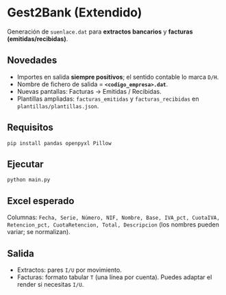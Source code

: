 # Gest2Bank (Extendido)

Generación de `suenlace.dat` para **extractos bancarios** y **facturas (emitidas/recibidas)**.

## Novedades
- Importes en salida **siempre positivos**; el sentido contable lo marca `D/H`.
- Nombre de fichero de salida = **`<codigo_empresa>.dat`**.
- Nuevas pantallas: Facturas → Emitidas / Recibidas.
- Plantillas ampliadas: `facturas_emitidas` y `facturas_recibidas` en `plantillas/plantillas.json`.

## Requisitos
```
pip install pandas openpyxl Pillow
```

## Ejecutar
```
python main.py
```

## Excel esperado
Columnas: `Fecha, Serie, Número, NIF, Nombre, Base, IVA_pct, CuotaIVA, Retencion_pct, CuotaRetencion, Total, Descripcion` (los nombres pueden variar; se normalizan).

## Salida
- Extractos: pares `I/U` por movimiento.
- Facturas: formato tabular `T` (una línea por cuenta). Puedes adaptar el render si necesitas `I/U`.
